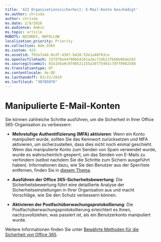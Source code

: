 ```yaml
---
title: '423 Organisationssicherheit: E-Mail-Konto beschädigt'
ms.author: chrisda
author: chrisda
ms.date: 2/9/2018
ms.audience: Admin
ms.topic: article
ROBOTS: NOINDEX, NOFOLLOW
localization_priority: Priority
ms.collection: Adm_O365
ms.custom: 423
ms.assetid: f93a7a44-0cdf-4387-b428-53e1a48f63ce
ms.openlocfilehash: 15fd78a44780bb4101a2ec724b13fb60e0bde282
ms.sourcegitcommit: 03a156a9c9740521155a30775492c7dff0982588
ms.translationtype: HT
ms.contentlocale: de-DE
ms.lasthandoff: 03/22/2019
ms.locfileid: "30785076"
---
```

# <a name="compromised-email-accounts"></a>Manipulierte E-Mail-Konten

Sie können zahlreiche Schritte ausführen, um die Sicherheit in Ihrer Office 365-Organisation zu verbessern:
  
- **Mehrstufige Authentifizierung (MFA) aktivieren**: Wenn ein Konto manipuliert wurde, sollten Sie das Kennwort zurücksetzen und MFA aktivieren, um sicherzustellen, dass dies nicht noch einmal geschieht. Wenn das manipulierte Konto zum Senden von Spam verwendet wurde, wurde es wahrscheinlich gesperrt, um das Senden von E-Mails zu verhindern (selbst nachdem Sie die Schritte zum Sichern ausgeführt haben). Informationen dazu, wie Sie den Benutzer aus der Sperrliste entfernen, finden Sie in [diesem Thema](https://technet.microsoft.com/library/ms.exch.eac.actioncenter.aspx).
    
- **Ausführen der Office 365-Sicherheitsbewertung**: Die Sicherheitsbewertung führt eine detaillierte Analyse der Sicherheitseinstellungen in Ihrer Organisation aus und macht Vorschläge, wie Sie den Schutz verbessern können.
    
- **Aktivieren der Postfachüberwachungsprotokollierung**: Die Postfachüberwachungsprotokollierung erleichtert es Ihnen, nachzuvollziehen, was passiert ist, als ein Benutzerkonto manipuliert wurde.
    
Weitere Informationen finden Sie unter [Bewährte Methoden für die Sicherheit von Office 365](https://support.office.com/article/9295e396-e53d-49b9-ae9b-0b5828cdedc3.aspx).
  

